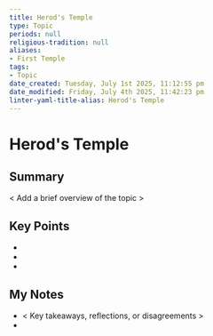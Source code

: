 ```yaml
---
title: Herod's Temple
type: Topic
periods: null
religious-tradition: null
aliases:
- First Temple
tags:
- Topic
date_created: Tuesday, July 1st 2025, 11:12:55 pm
date_modified: Friday, July 4th 2025, 11:42:23 pm
linter-yaml-title-alias: Herod's Temple
---
```


# Herod's Temple

## Summary
< Add a brief overview of the topic >

## Key Points
- 
- 
- 

## My Notes
- < Key takeaways, reflections, or disagreements >
- 